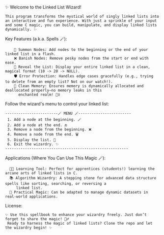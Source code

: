 ✨ Welcome to the Linked List Wizard! 

    This program transforms the mystical world of singly linked lists into an interactive and fun experience. With just a sprinkle of your input and some C magic, you can build, manipulate, and display linked lists dynamically. ✨

Key Features (a.k.a. Spells 🪄):

        📜 Summon Nodes: Add nodes to the beginning or the end of your linked list in a flash.
        ❌ Banish Nodes: Remove pesky nodes from the start or end with ease.
        👀 Reveal the List: Display your entire linked list in a clean, magical format (10 -> 20 -> NULL).
        🛡️ Error Protection: Handles edge cases gracefully (e.g., trying to delete from an empty list? Not on our watch!).
        🧹 Clean Memory: Ensures memory is dynamically allocated and deallocated properly—no memory leaks in this 
          enchanted realm! 🧙‍♀️


Follow the wizard's menu to control your linked list:


    ------------------------🪄 MENU 🪄------------------------
     1. Add a node at the beginning. 🪄
     2. Add a node at the end. 🔚
     3. Remove a node from the beginning. ❌
     4. Remove a node from the end. 🗑️
     5. Display the list. 👀
     6. Exit the wizardry. ✨
    --------------------------------------------------------


Applications (Where You Can Use This Magic 🪄):

      🧑‍🎓 Learning Tool: Perfect for apprentices (students!) learning the arcane arts of linked lists in C.
      📚 Algorithm Wizardry: A stepping stone for advanced data structure spells like sorting, searching, or reversing a 
         linked list.
      🔧 Practical Magic: Can be adapted to manage dynamic datasets in real-world applications.

License:

    ✨ Use this spellbook to enhance your wizardry freely. Just don’t forget to share the magic! 🧙‍♂️
     Ready to harness the magic of linked lists? Clone the repo and let the wizardry begin! ✨

